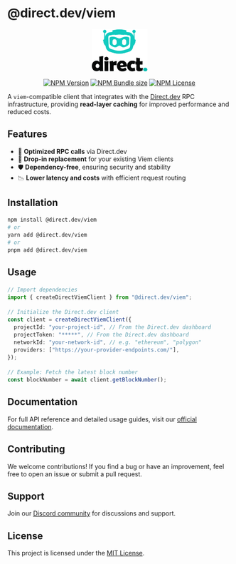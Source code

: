 # @direct.dev/viem

<div align="center">
  <p>
    <a href="https://direct.dev/">
      <picture>
        <source media="(prefers-color-scheme: dark)" srcset="media/logo-white-duo.svg">
        <img alt="Direct.dev logo" src="media/logo-black-duo.svg" width="125">
      </picture>
    </a>
  </p>

  <p>
    <a href="https://www.npmjs.com/package/@direct.dev/viem"><img alt="NPM Version" src="https://img.shields.io/npm/v/%40direct.dev%2Fviem?style=for-the-badge&labelColor=555&color=12CBC0"></a>
    <a href="https://bundlephobia.com/package/@direct.dev/viem"><img alt="NPM Bundle size" src="https://img.shields.io/bundlephobia/min/%40direct.dev%2Fviem?style=for-the-badge&labelColor=555&color=12CBC0"></a>
    <a href="https://github.com/direct-dev-project/direct-dev-client/blob/main/LICENSE"><img alt="NPM License" src="https://img.shields.io/npm/l/%40direct.dev%2Fviem?style=for-the-badge&labelColor=555&color=12CBC0"></a>
  </p>
</div>

A `viem`-compatible client that integrates with the [Direct.dev](https://direct.dev/) RPC infrastructure, providing **read-layer caching** for improved performance and reduced costs.

## Features

- 🚀 **Optimized RPC calls** via Direct.dev
- 🔌 **Drop-in replacement** for your existing Viem clients
- 🛡 **Dependency-free**, ensuring security and stability
- 📉 **Lower latency and costs** with efficient request routing

## Installation

```sh
npm install @direct.dev/viem
# or
yarn add @direct.dev/viem
# or
pnpm add @direct.dev/viem
```

## Usage

```ts
// Import dependencies
import { createDirectViemClient } from "@direct.dev/viem";

// Initialize the Direct.dev client
const client = createDirectViemClient({
  projectId: "your-project-id", // From the Direct.dev dashboard
  projectToken: "*****", // From the Direct.dev dashboard
  networkId: "your-network-id", // e.g. "ethereum", "polygon"
  providers: ["https://your-provider-endpoints.com/"],
});

// Example: Fetch the latest block number
const blockNumber = await client.getBlockNumber();
```

## Documentation

For full API reference and detailed usage guides, visit our [official documentation](https://direct.dev/docs/).

## Contributing

We welcome contributions! If you find a bug or have an improvement, feel free to open an issue or submit a pull request.

## Support

Join our [Discord community](https://discord.gg/directdotdev) for discussions and support.

## License

This project is licensed under the [MIT License](https://github.com/direct-dev-project/direct-dev-client/blob/main/LICENSE).
